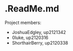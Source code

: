 # .ReadMe.md

Project members:
- JoshuaEdgley, up2121342
- 0luke, up2120316
- ShorthairBerry, up2120338